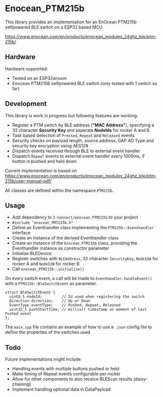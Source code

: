 # Enocean_PTM215b

This library provides an implementation for an EnOcean PTM215b selfpowered BLE switch on a ESP32 based MCU

https://www.enocean.com/en/products/enocean_modules_24ghz_ble/ptm-215b/


## Hardware
Hardware supported:
* Tested on an ESP32wroom
* Enocean PTM215B selfpowered BLE switch (only tested with 1 switch so far)


## Development
This library is work in progress but following features are working:
* Register a PTM switch by BLE address (**"MAC Address"**), specifying a 32 character **Security Key** and seperate **NodeIds** for rocker A and B
* Task based detection of `Pressed`, `Repeat` and `Released` events
* Security checks on payload length, source address, GAP AD Type and security key encryption using AES128
* Dispatch events received through BLE to external event handler
* Dispatch `Repeat` events to external event handler every 1000ms, if button is pushed and held down

Current implementation is based on https://www.enocean.com/en/products/enocean_modules_24ghz_ble/ptm-215b/user-manual-pdf/

All classes are defined within the namespace `PTM215b`.


## Usage

* Add dependency to `I-Connect/enocean_PTM215b` to your project
* `#include "enocean_PMT215b.h"`
* Define an Eventhandler class implementing the `PTM215b::Eventhandler` interface
* Create an instance of the derived Eventhandler class
* Create an instance of the `Enocean_PTM215b` class, providing the Eventhandler instance as constructor parameter
* Initialize BLEDevice
* Register switches with `BLEAddress`, 32 character `SecurityKey`, `NodeIdA` for rocker A and `NodeIdB` for rocker B
* Call `enocean_PTM215b::initialize()`

On every switch event, a call will be made to `EventHandler.handleEvent()` with a `PTM215b::BleSwitchEvent` as parameter.

    struct BleSwitchEvent {
      uint8_t nodeId;         // Id used when registering the switch
      Direction direction;    // Up or Down
      EventType eventType;    // Pushed, Repeat, Released
      uint32_t pushStartTime; // millis() timestamp on moment of last Pushed event
    };


The `main.cpp` file contains an example of how to use a `.json` config file to define the properties of the switches used

## Todo
Future implementations might include:
* Handling events with multiple buttons pushed or held
* Make timing of Repeat events configurable per rocker
* Allow for other components to also receive BLEScan results (daisy-chaining)
* Implement handling optional data in DataPayload


